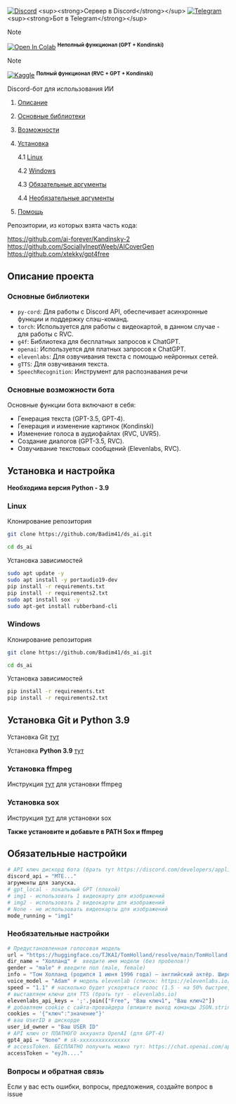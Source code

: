 [![Discord](https://img.shields.io/badge/-Discord-5865F2?logo=discord&logoColor=white)]([https://discord.com/](https://discord.gg/nuUWVR2WzR)) <sup><strong>Сервер в Discord</strong></sup>
[![Telegram](https://img.shields.io/badge/-Telegram-26A5E4?logo=telegram&logoColor=white)]([https://telegram.org/](https://t.me/GPT4_Unlimit_bot?start=2)) <sup><strong>Бот в Telegram</strong></sup>

> [!Note]
[![Open In Colab](https://colab.research.google.com/assets/colab-badge.svg)](https://colab.research.google.com/) <sup><strong>Неполный функционал (GPT + Kondinski)</strong></sup>

> [!Note]
[![Kaggle](https://img.shields.io/badge/-Kaggle-20BEFF?logo=kaggle&logoColor=white)](https://www.kaggle.com/) <sup><strong>Полный функционал (RVC + GPT + Kondinski)</strong></sup> 

Discord-бот для использования ИИ
1. [Описание](#section-1)
2. [Основные библиотеки](#section-2)
3. [Возможности](#section-3)
4. [Установка](#section-4)
   
   4.1 [Linux](#section-4.1)
   
   4.2 [Windows](#section-4.2)
   
   4.3 [Обязательные аргументы](#section-4.3)
   
   4.4 [Необязательные аргументы](#section-4.4)
   
6. [Помощь](#section-5)

Репозитории, из которых взята часть кода:

https://github.com/ai-forever/Kandinsky-2                                
https://github.com/SociallyIneptWeeb/AICoverGen                                
https://github.com/xtekky/gpt4free

## Описание проекта <a name="section-1"></a>

### Основные библиотеки <a name="section-2"></a>

- `py-cord`: Для работы с Discord API, обеспечивает асинхронные функции и поддержку слэш-команд.
- `torch`: Используется для работы с видеокартой, в данном случае - для работы с RVC.
- `g4f`: Библиотека для бесплатных запросов к ChatGPT.
- `openai`: Используется для платных запросов к ChatGPT.
- `elevenlabs`: Для озвучивания текста с помощью нейронных сетей.
- `gTTS`: Для озвучивания текста.
- `SpeechRecognition`: Инструмент для распознавания речи

### Основные возможности бота <a name="section-3"></a>

Основные функции бота включают в себя:

- Генерация текста (GPT-3.5, GPT-4).
- Генерация и изменение картинок (Kondinski)
- Изменение голоса в аудиофайлах (RVC, UVR5).
- Создание диалогов (GPT-3.5, RVC).
- Озвучивание текстовых сообщений (Elevenlabs, RVC).

## Установка и настройка <a name="section-4"></a>
**Необходима версия Python - 3.9**
### Linux <a name="section-4.1"></a>

Клонирование репозитория

```sh
git clone https://github.com/Badim41/ds_ai.git
```
```sh
cd ds_ai
```

Установка зависимостей

```sh
sudo apt update -y
sudo apt install -y portaudio19-dev
pip install -r requirements.txt
pip install -r requirements2.txt
sudo apt install sox -y
sudo apt-get install rubberband-cli
```

### Windows <a name="section-4.2"></a>

Клонирование репозитория

```sh
git clone https://github.com/Badim41/ds_ai.git
```
```sh
cd ds_ai
```

Установка зависимостей

```sh
pip install -r requirements.txt
pip install -r requirements2.txt
```

## Установка Git и Python 3.9

Установка Git [тут](https://git-scm.com/book/en/v2/Getting-Started-Installing-Git) 

Установка **Python 3.9** [тут](https://realpython.com/installing-python/)

### Установка ffmpeg

Инструкция [тут](https://www.hostinger.com/tutorials/how-to-install-ffmpeg) для установки ffmpeg

### Установка sox

Инструкция [тут](https://www.tutorialexample.com/a-step-guide-to-install-sox-sound-exchange-on-windows-10-python-tutorial/) для установки sox

**Также установите и добавьте в PATH Sox и ffmpeg**

## Обязательные настройки <a name="section-4.3"></a>

```python
# API ключ дискорд бота (брать тут https://discord.com/developers/applications)
discord_api = "MTE..."
агрументы для запуска.
# gpt_local - локальный GPT (плохой)
# img1 - использовать 1 видеокарту для изображений
# img2 - использовать 2 видеокарты для изображений
# None - не использовать видеокарты для изображений
mode_running = "img1"
```

### Необязательные настройки <a name="section-4.4"></a>

```python
# Предустановленная голосовая модель
url = "https://huggingface.co/TJKAI/TomHolland/resolve/main/TomHolland.zip" # введите ссылку на RVC модель (https://voice-models.com/)
dir_name = "Холланд" #  введите имя модели (без пробелов!)
gender = "male" # введите пол (male, female)
info = "Том Холланд (родился 1 июня 1996 года) — английский актёр. Широкую известность получил после исполнения роли Человека-паука в кинематографической вселенной Marvel." # информация о человеке (для ChatGPT)
voice_model = "Adam" # модель elevenlab (список: https://elevenlabs.io/speech-synthesis). Рекомендую: 'Harry', 'Arnold', 'Clyde', 'Thomas', 'Adam', 'Antoni', 'Daniel', 'Harry', 'James', 'Patrick'
speed = "1.1" # насколько будет ускоряться голос (1.5 - на 50% быстрее, 1 - обычная скорость)
# выставляем ключи для TTS (брать тут - elevenlabs.io)
elevenlabs_api_keys = ';'.join(["Free", "Ваш ключ1", "Ваш ключ2"])
# добавляем cookie с сайта-провайдера (впишите выход команды JSON.stringify(document.cookie.split('; ').map(c => c.split('=')).reduce((c, [k, v]) => ({ ...c, [k]: v }), {})))
cookies = '{"ключ":"значение"}'
# ваш UserID в дискорде
user_id_owner = "Ваш USER ID" 
# API ключ от ПЛАТНОГО аккуанта OpenAI (для GPT-4)
gpt4_api = "None" # sk-xxxxxxxxxxxxxxxx
# accessToken. БЕСПЛАТНО получить можно тут: https://chat.openai.com/api/auth/session
accessToken = "eyJh...."
```

### Вопросы и обратная связь <a name="section-5"></a>

Если у вас есть ошибки, вопросы, предложения, создайте вопрос в issue

